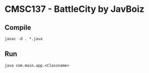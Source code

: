 # CMSC137 - BattleCity by JavBoiz

## Compile
`javac -d . *.java`

## Run
`java com.main.app.<Classname>`
